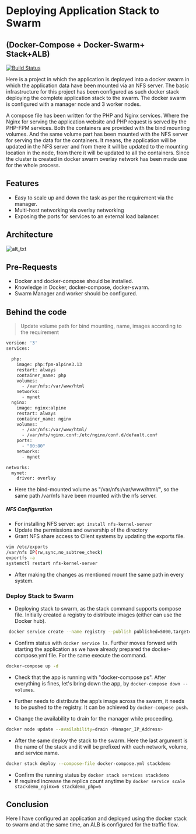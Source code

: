 # Deploying Application Stack to Swarm
## (Docker-Compose + Docker-Swarm+ Stack+ALB)

[![Build Status](https://travis-ci.org/joemccann/dillinger.svg?branch=master)](https://travis-ci.org/joemccann/dillinger)

Here is a project in which the application is deployed into a docker swarm in which the application data have been mounted via an NFS server. The basic infrastructure  for this project has been configured as such docker stack deploying the complete application stack to the swarm. The docker swarm is configured with a manager node and 3 worker nodes. 

A compose file has been written  for the PHP and Nginx services. Where the Nginx for serving the application website  and PHP request is served by the PHP-FPM services. Both the containers are provided with the bind mounting volumes. And the same volume part has been mounted with the NFS server for serving the data for the containers. It means, the application will be updated in the NFS server and from there it will be updated to the mounting location in the node, from there it will be updated to all the containers. Since the cluster is created in docker swarm overlay network has been made use for the whole process.

## Features

- Easy to scale up and down the task as per the requirement via the manager.
- Multi-host networking via overlay networking
- Exposing the ports for services to an external load balancer.

## Architecture
![
alt_txt
](https://i.ibb.co/F4GXn2s/stack-8.jpg)

## Pre-Requests
- Docker and docker-compose should be installed.
- Knowledge in Docker, docker-compose, docker-swarm.
- Swarm Manager and worker should be configured. 

## Behind the code

> Update volume path for bind mounting, name, images according to the requirement

```sh
version: '3'
services:

  php:
    image: php:fpm-alpine3.13
    restart: always
    container_name: php
    volumes:
      - /var/nfs:/var/www/html
    networks:
      - mynet
  nginx:
    image: nginx:alpine
    restart: always
    container_name: nginx
    volumes:
      - /var/nfs:/var/www/html/
      - /var/nfs/nginx.conf:/etc/nginx/conf.d/default.conf
    ports:
      - "80:80"
    networks:
      - mynet

networks:
  mynet:
    driver: overlay
```
- Here the bind-mounted volume as "/var/nfs:/var/www/html/", so the same path /var/nfs have been mounted with the nfs server. 
##### NFS Configuration
- For installing NFS server:  `apt install nfs-kernel-server`
- Update the permissions and ownership of the directory
- Grant NFS share access to Client systems by updating the exports file.

```sh
vim /etc/exports
/var/nfs IP(rw,sync,no_subtree_check)
exportfs -a
systemctl restart nfs-kernel-server
```
- After making the changes as mentioned mount the same path in every system. 

### Deploy Stack to Swarm 

- Deploying  stack to swarm, as the stack command supports compose file. Initially created a registry to distribute images (either can use the Docker hub). 
```sh
 docker service create --name registry --publish published=5000,target=5000 registry:2
````
- Confirm status with `docker service ls`. Further moves forward with starting the application as we have already prepared the docker-compose.yml file.  For the same execute the command.
```sh
docker-compose up -d
```
- Check that the app is running with "docker-compose ps". After everything is fines, let's bring down the app, by `docker-compose down --volumes`. 

- Further needs to distribute the app’s image across the swarm, it needs to be pushed to the registry. It can be achieved by `docker-compose push`.

- Change the availability to drain for the manager while proceeding.

```sh
docker node update --availability=drain <Manager_IP_Address>
```
- After the same deploy the stack to the swarm. Here the last argument is the name of the stack and it will be prefixed with each network, volume, and service name.

```sh
docker stack deploy --compose-file docker-compose.yml stackdemo
```
- Confirm the running status by `docker stack services stackdemo`
- If required increase the replica count anytime by `docker service scale stackdemo_nginx=6 stackdemo_php=6`

## Conclusion

Here I have configured an application and deployed using the docker stack to swarm and at the same time, an ALB is configured for the traffic flow.
